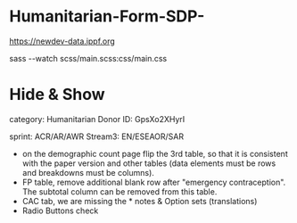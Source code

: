 # Humanitarian-Form-SDP-


https://newdev-data.ippf.org

sass --watch scss/main.scss:css/main.css


# Hide & Show

category: Humanitarian Donor
ID: GpsXo2XHyrI

sprint: ACR/AR/AWR
Stream3: EN/ESEAOR/SAR

 - on the demographic count page flip the 3rd table, so that it is consistent with the paper version and other tables (data elements must be rows and breakdowns must be columns).
 - FP table, remove additional blank row after "emergency contraception". The subtotal column can be removed from this table.
 - CAC tab, we are missing the * notes & Option sets (translations)
 - Radio Buttons check